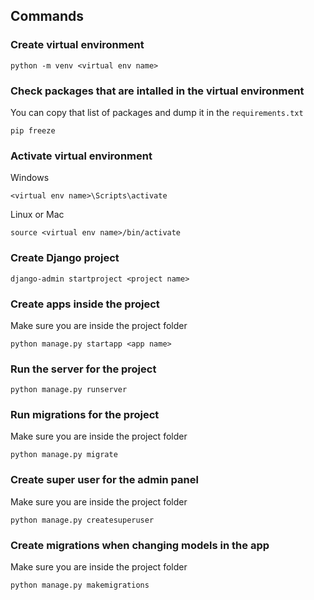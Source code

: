## Commands

### Create virtual environment
```
python -m venv <virtual env name>
```

### Check packages that are intalled in the virtual environment

You can copy that list of packages and dump it in the `requirements.txt`
```
pip freeze
```

### Activate virtual environment
Windows
```
<virtual env name>\Scripts\activate
```

Linux or Mac
```
source <virtual env name>/bin/activate
```

### Create Django project
```
django-admin startproject <project name>
```

### Create apps inside the project
Make sure you are inside the project folder

```
python manage.py startapp <app name>
```

### Run the server for the project
```
python manage.py runserver
```

### Run migrations for the project
Make sure you are inside the project folder

```
python manage.py migrate
```

### Create super user for the admin panel
Make sure you are inside the project folder

```
python manage.py createsuperuser
```

### Create migrations when changing models in the app
Make sure you are inside the project folder

```
python manage.py makemigrations
```
